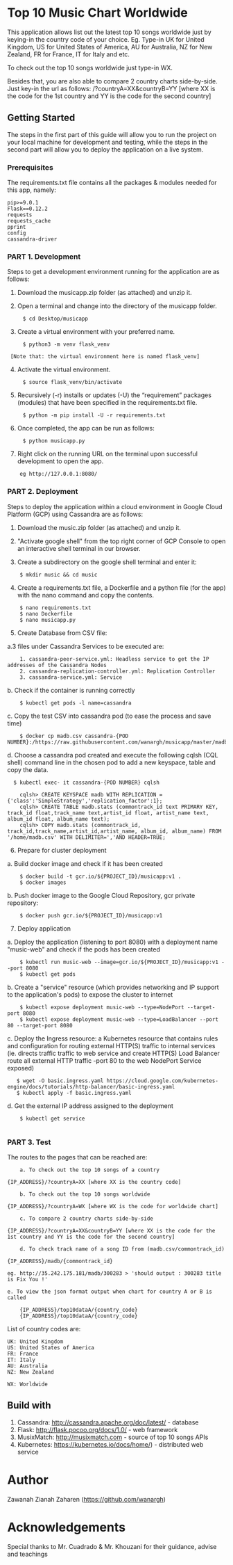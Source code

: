 # Top 10 Music Chart Worldwide

This application allows list out the latest top 10 songs worldwide just by keying-in the country code of your choice.
Eg. Type-in UK for United Kingdom, US for United States of America, AU for Australia, NZ for New Zealand, FR for France, IT for Italy and etc.

To check out the top 10 songs worldwide just type-in WX.

Besides that, you are also able to compare 2 country charts side-by-side. Just key-in the url as follows:
/?countryA=XX&countryB=YY [where XX is the code for the 1st country and YY is the code for the second country]


## Getting Started

The steps in the first part of this guide will allow you to run the project on your local machine for development and testing, while the steps in the second part will allow you to deploy the application on a live system.


### Prerequisites

The requirements.txt file contains all the packages & modules needed for this app, namely:

```
pip>=9.0.1
Flask==0.12.2
requests
requests_cache
pprint
config
cassandra-driver
```

### PART 1. Development

Steps to get a development environment running for the application are as follows:

1.	Download the musicapp.zip folder (as attached) and unzip it.

2.	Open a terminal and change into the directory of the musicapp folder.
```
     $ cd Desktop/musicapp
```
3.	Create a virtual environment with your preferred name.
```
     $ python3 -m venv flask_venv
```
     [Note that: the virtual environment here is named flask_venv]

4.	Activate the virtual environment.
```
     $ source flask_venv/bin/activate
```
5.	Recursively (-r) installs or updates (-U) the “requirement” packages (modules) that have been specified in the requirements.txt file.
```
     $ python -m pip install -U -r requirements.txt
```
6.	Once completed, the app can be run as follows:
```
     $ python musicapp.py
```
7.	Right click on the running URL on the terminal upon successful development to open the app.
```
    eg http://127.0.0.1:8080/
```

### PART 2. Deployment

Steps to deploy the application within a cloud environment in Google Cloud Platform (GCP) using Cassandra are as follows:

1.	Download the music.zip folder (as attached) and unzip it.

2. "Activate google shell" from the top right corner of GCP Console to open an interactive shell terminal in our browser.

3. Create a subdirectory on the google shell terminal and enter it:
```
    $ mkdir music && cd music
```
4. Create a requirements.txt file, a Dockerfile and a python file (for the app) with the nano command and copy the contents.
```
    $ nano requirements.txt
    $ nano Dockerfile
    $ nano musicapp.py
```
5. Create Database from CSV file:

  a.3 files under Cassandra Services to be executed are:
```
    1. cassandra-peer-service.yml: Headless service to get the IP addresses of the Cassandra Nodes
    2. cassandra-replication-controller.yml: Replication Controller
    3. cassandra-service.yml: Service
```
  b. Check if the container is running correctly
```
    $ kubectl get pods -l name=cassandra
```
  c. Copy the test CSV into cassandra pod (to ease the process and save time)
```
    $ docker cp madb.csv cassandra-{POD NUMBER}:/https://raw.githubusercontent.com/wanargh/musicapp/master/madb.csv
```
  d. Choose a cassandra pod created and execute the following cqlsh (CQL shell) command line in the chosen pod to add a new keyspace, table and copy the data.
```
  $ kubectl exec- it cassandra-{POD NUMBER} cqlsh

    cqlsh> CREATE KEYSPACE madb WITH REPLICATION = {'class':'SimpleStrategy','replication_factor':1};
    cqlsh> CREATE TABLE madb.stats (commontrack_id text PRIMARY KEY, track_id float,track_name text,artist_id float, artist_name text, album_id float, album_name text);
    cqlsh> COPY madb.stats (commontrack_id, track_id,track_name,artist_id,artist_name, album_id, album_name) FROM '/home/madb.csv' WITH DELIMITER=','AND HEADER=TRUE;
```

6. Prepare for cluster deployment

  a. Build docker image and check if it has been created
```
    $ docker build -t gcr.io/${PROJECT_ID}/musicapp:v1 .
    $ docker images
```
  b. Push docker image to the Google Cloud Repository, gcr private repository:
```
    $ docker push gcr.io/${PROJECT_ID}/musicapp:v1
```
 7. Deploy application

  a. Deploy the application (listening to port 8080) with a deployment name "music-web" and check if the pods has been created
```
    $ kubectl run music-web --image=gcr.io/${PROJECT_ID}/musicapp:v1 --port 8080
    $ kubectl get pods
```
  b. Create a "service" resource (which provides networking and IP support to the application's pods) to expose the cluster to internet
```
    $ kubectl expose deployment music-web --type=NodePort --target-port 8080
    $ kubectl expose deployment music-web --type=LoadBalancer --port 80 --target-port 8080
```

  c. Deploy the Ingress resource: a Kubernetes resource that contains rules and configuration for routing external HTTP(S) traffic to internal services (ie. directs traffic traffic to web service and create HTTP(S) Load Balancer route all external HTTP traffic -port 80 to the web NodePort Service exposed)
```
   $ wget -O basic.ingress.yaml https://cloud.google.com/kubernetes-engine/docs/tutorials/http-balancer/basic-ingress.yaml
   $ kubectl apply -f basic.ingress.yaml
```
  d. Get the external IP address assigned to the deployment
```
    $ kubectl get service
    
```
### PART 3. Test

The routes to the pages that can be reached are:
```
	a. To check out the top 10 songs of a country
```
	{IP_ADDRESS}/?countryA=XX [where XX is the country code]
```	
	b. To check out the top 10 songs worldwide
```
	{IP_ADDRESS}/?countryA=WX [where WX is the code for worldwide chart]
```
	c. To compare 2 country charts side-by-side
```
	{IP_ADDRESS}/?countryA=XX&countryB=YY [where XX is the code for the 1st country and YY is the code for the second country]
```
	d. To check track name of a song ID from (madb.csv/commontrack_id)
```
	{IP_ADDRESS}/madb/{commontrack_id}
```
eg. http://35.242.175.181/madb/300283 > 'should output : 300283 title is Fix You !'
```
	e. To view the json format output when chart for country A or B is called
```
	{IP_ADDRESS}/top10dataA/{country_code}
	{IP_ADDRESS}/top10dataA/{country_code}
```

List of country codes are:

```
UK: United Kingdom
US: United States of America
FR: France
IT: Italy
AU: Australia
NZ: New Zealand

WX: Worldwide
```

## Build with
1. Cassandra: http://cassandra.apache.org/doc/latest/ - database
2. Flask: http://flask.pocoo.org/docs/1.0/ - web framework
3. MusixMatch: http://musixmatch.com - source of top 10 songs APIs
4. Kubernetes: https://kubernetes.io/docs/home/) - distributed web service


# Author
Zawanah Zianah Zaharen (https://github.com/wanargh)

# Acknowledgements
Special thanks to Mr. Cuadrado & Mr. Khouzani for their guidance, advise and teachings
